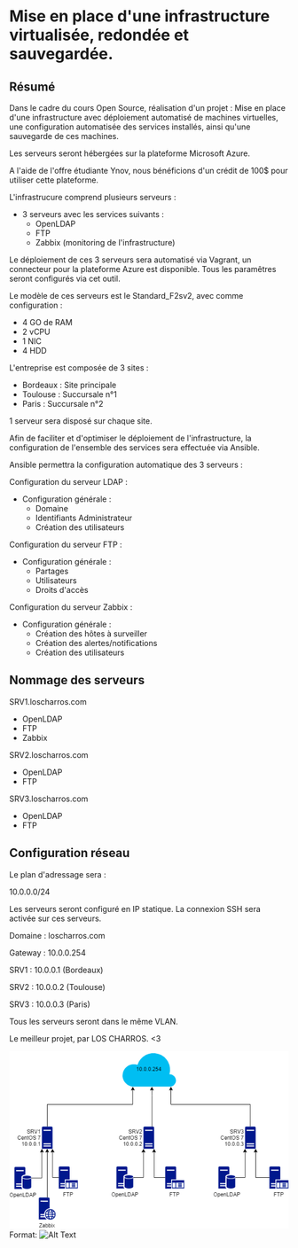 # Mise en place d'une infrastructure virtualisée, redondée et sauvegardée.

## Résumé

Dans le cadre du cours Open Source, réalisation d'un projet :
Mise en place d'une infrastructure avec déploiement automatisé de machines virtuelles, une configuration automatisée des services installés, ainsi qu'une sauvegarde de ces machines.

Les serveurs seront hébergées sur la plateforme Microsoft Azure.

A l'aide de l'offre étudiante Ynov, nous bénéficions d'un crédit de 100$ pour utiliser cette plateforme.

L'infrastrucure comprend plusieurs serveurs : 

- 3 serveurs avec les services suivants :
  - OpenLDAP
  - FTP
  - Zabbix (monitoring de l'infrastructure)
  
Le déploiement de ces 3 serveurs sera automatisé via Vagrant, un connecteur pour la plateforme Azure est disponible. Tous les paramêtres seront configurés via cet outil.

Le modèle de ces serveurs est le Standard_F2sv2, avec comme configuration : 
  - 4 GO de RAM
  - 2 vCPU
  - 1 NIC
  - 4 HDD

L'entreprise est composée de 3 sites : 
  - Bordeaux : Site principale
  - Toulouse : Succursale n°1
  - Paris : Succursale n°2
  
  1 serveur sera disposé sur chaque site.

Afin de faciliter et d'optimiser le déploiement de l'infrastructure, la configuration de l'ensemble des services sera effectuée via Ansible.

Ansible permettra la configuration automatique des 3 serveurs : 

Configuration du serveur LDAP : 
  - Configuration générale :
    - Domaine
    - Identifiants Administrateur
    - Création des utilisateurs
    
Configuration du serveur FTP : 
  - Configuration générale :
    - Partages
    - Utilisateurs
    - Droits d'accès
    
Configuration du serveur Zabbix : 
  - Configuration générale :
    - Création des hôtes à surveiller
    - Création des alertes/notifications
    - Création des utilisateurs
    
## Nommage des serveurs

SRV1.loscharros.com
  - OpenLDAP
  - FTP
  - Zabbix
    
SRV2.loscharros.com
  - OpenLDAP
  - FTP
    
SRV3.loscharros.com
  - OpenLDAP
  - FTP

## Configuration réseau

Le plan d'adressage sera :

10.0.0.0/24 

Les serveurs seront configuré en IP statique.
La connexion SSH sera activée sur ces serveurs.

Domaine : loscharros.com 

Gateway : 10.0.0.254

SRV1 : 10.0.0.1 (Bordeaux)

SRV2 : 10.0.0.2 (Toulouse)

SRV3 : 10.0.0.3 (Paris)

Tous les serveurs seront dans le même VLAN.
    


Le meilleur projet, par LOS CHARROS. <3

![GitHub Logo](los_infra.png)
Format: ![Alt Text](url)
